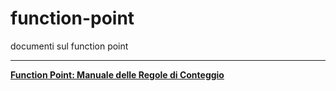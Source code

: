 # function-point
documenti sul function point

---

[**Function Point: Manuale
delle Regole di Conteggio**](https://docs.google.com/viewer?url=https://github.com/UO-TransizioneDigitaleComunePalermo/function-point/raw/main/Function-point-documents/Function_Point_Manuale_delle_Regole_di_Conteggi-cpm_MPC_4-3_IT_PDF.pdf)
